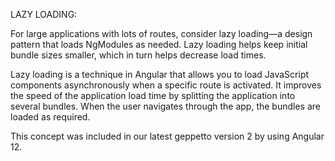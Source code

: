 LAZY LOADING:

For large applications with lots of routes, consider lazy loading—a design pattern that loads NgModules as needed. Lazy loading helps keep initial bundle sizes smaller, which in turn helps decrease load times.

Lazy loading is a technique in Angular that allows you to load JavaScript components asynchronously when a specific route is activated. It improves the speed of the application load time by splitting the application into several bundles. When the user navigates through the app, the bundles are loaded as required.

This concept was included in our latest geppetto version 2 by using Angular 12.
